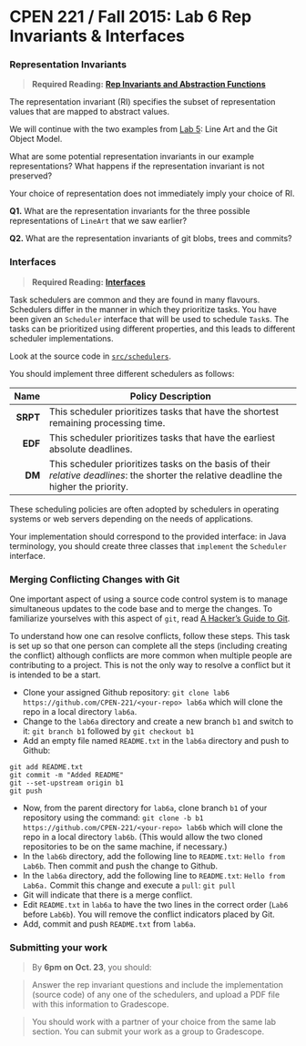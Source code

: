CPEN 221 / Fall 2015: Lab 6
Rep Invariants &amp; Interfaces
===

### Representation Invariants

> **Required Reading:** [**Rep Invariants and Abstraction Functions**](https://www.evernote.com/l/AANJ1uLGF1BGm4xXBm1SM75f7X75cuSNdYk)
</p>

The representation invariant (RI) specifies the subset of representation values that are mapped to abstract values.

We will continue with the two examples from [Lab 5](https://github.com/CPEN-221/lab5-fall2015): Line Art and the Git Object Model.

What are some potential representation invariants in our example representations? What happens if the representation invariant is not preserved?

Your choice of representation does not immediately imply your choice of RI.

**Q1.** What are the representation invariants for the three possible representations of `LineArt` that we saw earlier?

**Q2.** What are the representation invariants of git blobs, trees and commits?

### Interfaces

> **Required Reading:** [**Interfaces**](https://www.evernote.com/l/AAP4SkHFIR9NE5MhQDP3qiBHjv-hTxZbd4Q)

Task schedulers are common and they are found in many flavours. Schedulers differ in the manner in which they prioritize tasks. You have been given an `Scheduler` interface that will be used to schedule `Task`s. The tasks can be prioritized using different properties, and this leads to different scheduler implementations. 

Look at the source code in [`src/schedulers`](https://github.com/CPEN-221/lab6-fall2015/tree/master/src/schedulers).

You should implement three different schedulers as follows:

|Name|Policy Description|
|---:|---|
| **SRPT** | This scheduler prioritizes tasks that have the shortest remaining processing time. |
| **EDF** | This scheduler prioritizes tasks that have the earliest absolute deadlines. |
| **DM** | This scheduler prioritizes tasks on the basis of their _relative deadlines_: the shorter the relative deadline the higher the priority. |

These scheduling policies are often adopted by schedulers in operating systems or web servers depending on the needs of applications.

Your implementation should correspond to the provided interface: in Java terminology, you should create three classes that `implement` the `Scheduler` interface.

### Merging Conflicting Changes with Git

One important aspect of using a source code control system is to manage simultaneous updates to the code base and to merge the changes. To familiarize yourselves with this aspect of `git`, read [A Hacker’s Guide to Git](http://wildlyinaccurate.com/a-hackers-guide-to-git/).

To understand how one can resolve conflicts, follow these steps. This task is set up so that one person can complete all the steps (including creating the conflict) although conflicts are more common when multiple people are contributing to a project. This is not the only way to resolve a conflict but it is intended to be a start.

+ Clone your assigned Github repository:
`git clone lab6 https://github.com/CPEN-221/<your-repo> lab6a`
which will clone the repo in a local directory `lab6a`.
+ Change to the `lab6a` directory and create a new branch `b1` and switch to it:
`git branch b1` followed by `git checkout b1`
+ Add an empty file named `README.txt` in the `lab6a` directory and push to Github:
```git
git add README.txt
git commit -m "Added README"
git --set-upstream origin b1
git push
```
+ Now, from the parent directory for `lab6a`, clone branch `b1` of your repository using the command:
`git clone -b b1 https://github.com/CPEN-221/<your-repo> lab6b`
which will clone the repo in a local directory `lab6b`.
(This would allow the two cloned repositories to be on the same machine, if necessary.)
+ In the `lab6b` directory, add the following line to `README.txt`: `Hello from Lab6b`. Then commit and push the change to Github.
+ In the `lab6a` directory, add the following line to `README.txt`: `Hello from Lab6a.` Commit this change and execute a `pull`:
`git pull`
+ Git will indicate that there is a merge conflict.
+ Edit `README.txt` in `lab6a` to have the two lines in the correct order (`Lab6` before `Lab6b`). You will remove the conflict indicators placed by Git.
+ Add, commit and push `README.txt` from `lab6a`.

### Submitting your work

> By **6pm on Oct. 23**, you should:

> Answer the rep invariant questions and include the implementation (source code) of any one of the schedulers, and upload a PDF file with this information to Gradescope.

> You should work with a partner of your choice from the same lab section. You can submit your work as a group to Gradescope.
